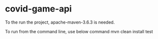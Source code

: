 # covid-game-api

To the run the project, apache-maven-3.6.3 is needed.

To run from the command line, use below command 
mvn clean install test
